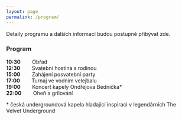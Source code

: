 ```yaml
---
layout: page
permalink: /program/
---
```


Detaily programu a dalších informací budou postupně přibývat zde.

### Program
**10:30** &nbsp;&nbsp;&nbsp;&nbsp;&nbsp;&nbsp; Obřad <br/>
**12:30** &nbsp;&nbsp;&nbsp;&nbsp;&nbsp;&nbsp; Svatebni hostina s rodinou <br/>
**15:00** &nbsp;&nbsp;&nbsp;&nbsp;&nbsp;&nbsp; Zahájení posvatební party <br/>
**17:00** &nbsp;&nbsp;&nbsp;&nbsp;&nbsp;&nbsp; Turnaj ve vodnim velejbalu <br/>
**19:00** &nbsp;&nbsp;&nbsp;&nbsp;&nbsp;&nbsp; Koncert kapely Ondřejova Bednička\*<br/>
**22:00** &nbsp;&nbsp;&nbsp;&nbsp;&nbsp;&nbsp; Oheň a grilování<br/>

\* česká undergroundová kapela hladající inspiraci v legendárních The Velvet Underground
